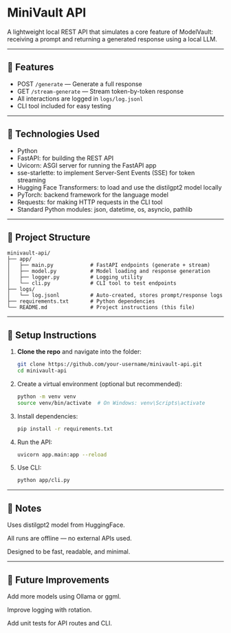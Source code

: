 # MiniVault API

A lightweight local REST API that simulates a core feature of ModelVault: receiving a prompt and returning a generated response using a local LLM.

---

## 🚀 Features

- POST `/generate` — Generate a full response
- GET `/stream-generate` — Stream token-by-token response
- All interactions are logged in `logs/log.jsonl`
- CLI tool included for easy testing

---

## 🧠 Technologies Used

- Python
- FastAPI: for building the REST API
- Uvicorn: ASGI server for running the FastAPI app
- sse-starlette: to implement Server-Sent Events (SSE) for token streaming
- Hugging Face Transformers: to load and use the distilgpt2 model locally
- PyTorch: backend framework for the language model
- Requests: for making HTTP requests in the CLI tool
- Standard Python modules: json, datetime, os, asyncio, pathlib

---

## 📁 Project Structure

```
minivault-api/
├── app/
│   ├── main.py            # FastAPI endpoints (generate + stream)
│   ├── model.py           # Model loading and response generation
│   ├── logger.py          # Logging utility
│   └── cli.py             # CLI tool to test endpoints
├── logs/
│   └── log.jsonl          # Auto-created, stores prompt/response logs
├── requirements.txt       # Python dependencies
└── README.md              # Project instructions (this file)
```
---

## 🏁 Setup Instructions

1. **Clone the repo** and navigate into the folder:
   ```bash
   git clone https://github.com/your-username/minivault-api.git
   cd minivault-api

8. Create a virtual environment (optional but recommended):
   ```bash
   python -m venv venv
   source venv/bin/activate  # On Windows: venv\Scripts\activate

7. Install dependencies:
   ```bash
   pip install -r requirements.txt

6. Run the API:
   ```bash
   uvicorn app.main:app --reload

5. Use CLI:
   ```bash
   python app/cli.py

---

## 📌 Notes

Uses distilgpt2 model from HuggingFace.

All runs are offline — no external APIs used.

Designed to be fast, readable, and minimal.

---

## 🧪 Future Improvements

Add more models using Ollama or ggml.

Improve logging with rotation.

Add unit tests for API routes and CLI.

